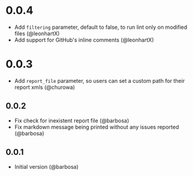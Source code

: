 # 0.0.4
- Add `filtering` parameter, default to false, to run lint only on modified files (@leonhartX)
- Add support for GitHub's inline comments (@leonhartX)

# 0.0.3
- Add `report_file` parameter, so users can set a custom path for their report xmls (@churowa)

## 0.0.2
- Fix check for inexistent report file (@barbosa)
- Fix markdown message being printed without any issues reported (@barbosa)

## 0.0.1
- Initial version (@barbosa)
